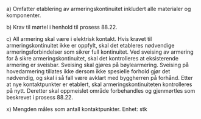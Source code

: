 a) Omfatter etablering av armeringskontinuitet inkludert alle materialer og komponenter.

b) Krav til mørtel i henhold til prosess 88.22.

c) All armering skal være i elektrisk kontakt. Hvis kravet til armeringskontinuitet ikke er oppfylt, skal det etableres nødvendige armeringsforbindelser som sikrer full kontinuitet.
Ved sveising av armering for å sikre armeringskontinuitet, skal det kontrolleres at eksisterende armering er sveisbar. Sveising skal gjøres på bøylearmering. Sveising på hovedarmering tillates ikke dersom ikke spesielle forhold gjør det nødvendig, og skal i så fall være avklart med byggherren på forhånd.
Etter at nye kontaktpunkter er etablert, skal armeringskontinuiteten kontrolleres på nytt. Deretter skal oppmeislet område forbehandles og gjenmørtles som beskrevet i prosess 88.22.

x) Mengden måles som antall kontaktpunkter. Enhet: stk

